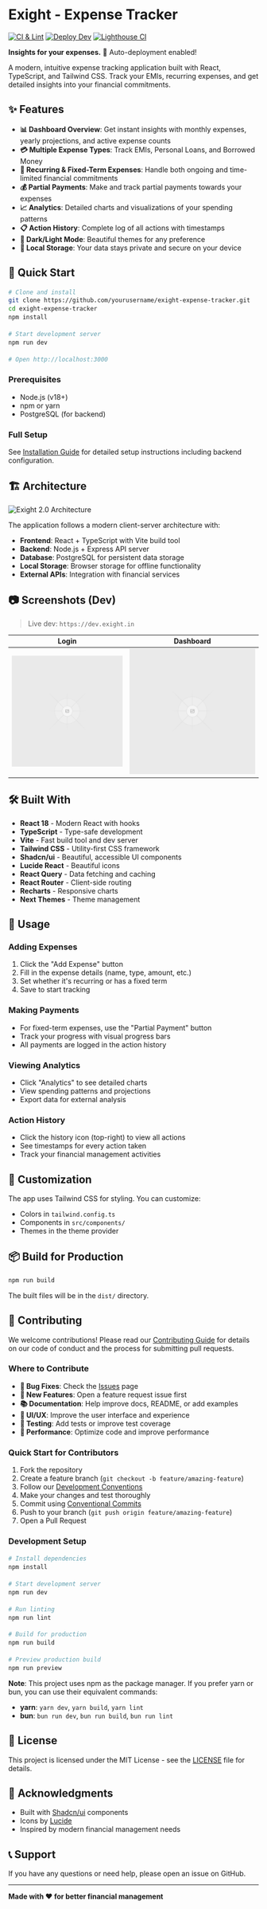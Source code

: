 # Exight - Expense Tracker

[![CI & Lint](https://img.shields.io/github/actions/workflow/status/rescuedragon/exight2.0/test.yml?branch=dev)](https://github.com/rescuedragon/exight2.0/actions)
[![Deploy Dev](https://img.shields.io/github/actions/workflow/status/rescuedragon/exight2.0/deploy-dev.yml?label=deploy-dev&branch=dev)](https://github.com/rescuedragon/exight2.0/actions)
[![Lighthouse CI](https://img.shields.io/badge/Lighthouse-CI-blue)](.github/workflows/lighthouse-ci.yml)

**Insights for your expenses.** 🚀 Auto-deployment enabled!

A modern, intuitive expense tracking application built with React, TypeScript, and Tailwind CSS. Track your EMIs, recurring expenses, and get detailed insights into your financial commitments.

## ✨ Features

- **📊 Dashboard Overview**: Get instant insights with monthly expenses, yearly projections, and active expense counts
- **💳 Multiple Expense Types**: Track EMIs, Personal Loans, and Borrowed Money
- **🔄 Recurring & Fixed-Term Expenses**: Handle both ongoing and time-limited financial commitments
- **💰 Partial Payments**: Make and track partial payments towards your expenses
- **📈 Analytics**: Detailed charts and visualizations of your spending patterns
- **📋 Action History**: Complete log of all actions with timestamps
- **🌙 Dark/Light Mode**: Beautiful themes for any preference
- **💾 Local Storage**: Your data stays private and secure on your device

## 🚀 Quick Start

```bash
# Clone and install
git clone https://github.com/yourusername/exight-expense-tracker.git
cd exight-expense-tracker
npm install

# Start development server
npm run dev

# Open http://localhost:3000
```

### Prerequisites

- Node.js (v18+)
- npm or yarn
- PostgreSQL (for backend)

### Full Setup

See [Installation Guide](docs/installation.md) for detailed setup instructions including backend configuration.

## 🏗️ Architecture

![Exight 2.0 Architecture](public/architecture-diagram.svg)

The application follows a modern client-server architecture with:

- **Frontend**: React + TypeScript with Vite build tool
- **Backend**: Node.js + Express API server
- **Database**: PostgreSQL for persistent data storage
- **Local Storage**: Browser storage for offline functionality
- **External APIs**: Integration with financial services

## 📷 Screenshots (Dev)

> Live dev: `https://dev.exight.in`

| Login                            | Dashboard                            |
| -------------------------------- | ------------------------------------ |
| ![Login](public/placeholder.svg) | ![Dashboard](public/placeholder.svg) |

## 🛠️ Built With

- **React 18** - Modern React with hooks
- **TypeScript** - Type-safe development
- **Vite** - Fast build tool and dev server
- **Tailwind CSS** - Utility-first CSS framework
- **Shadcn/ui** - Beautiful, accessible UI components
- **Lucide React** - Beautiful icons
- **React Query** - Data fetching and caching
- **React Router** - Client-side routing
- **Recharts** - Responsive charts
- **Next Themes** - Theme management

## 📱 Usage

### Adding Expenses

1. Click the "Add Expense" button
2. Fill in the expense details (name, type, amount, etc.)
3. Set whether it's recurring or has a fixed term
4. Save to start tracking

### Making Payments

- For fixed-term expenses, use the "Partial Payment" button
- Track your progress with visual progress bars
- All payments are logged in the action history

### Viewing Analytics

- Click "Analytics" to see detailed charts
- View spending patterns and projections
- Export data for external analysis

### Action History

- Click the history icon (top-right) to view all actions
- See timestamps for every action taken
- Track your financial management activities

## 🎨 Customization

The app uses Tailwind CSS for styling. You can customize:

- Colors in `tailwind.config.ts`
- Components in `src/components/`
- Themes in the theme provider

## 📦 Build for Production

```bash
npm run build
```

The built files will be in the `dist/` directory.

## 🤝 Contributing

We welcome contributions! Please read our [Contributing Guide](CONTRIBUTING.md) for details on our code of conduct and the process for submitting pull requests.

### Where to Contribute

- **🐛 Bug Fixes**: Check the [Issues](https://github.com/yourusername/exight-expense-tracker/issues) page
- **🚀 New Features**: Open a feature request issue first
- **📚 Documentation**: Help improve docs, README, or add examples
- **🎨 UI/UX**: Improve the user interface and experience
- **🧪 Testing**: Add tests or improve test coverage
- **🔧 Performance**: Optimize code and improve performance

### Quick Start for Contributors

1. Fork the repository
2. Create a feature branch (`git checkout -b feature/amazing-feature`)
3. Follow our [Development Conventions](CONVENTIONS.md)
4. Make your changes and test thoroughly
5. Commit using [Conventional Commits](https://www.conventionalcommits.org/)
6. Push to your branch (`git push origin feature/amazing-feature`)
7. Open a Pull Request

### Development Setup

```bash
# Install dependencies
npm install

# Start development server
npm run dev

# Run linting
npm run lint

# Build for production
npm run build

# Preview production build
npm run preview
```

**Note**: This project uses npm as the package manager. If you prefer yarn or bun, you can use their equivalent commands:

- **yarn**: `yarn dev`, `yarn build`, `yarn lint`
- **bun**: `bun run dev`, `bun run build`, `bun run lint`

## 📄 License

This project is licensed under the MIT License - see the [LICENSE](LICENSE) file for details.

## 🙏 Acknowledgments

- Built with [Shadcn/ui](https://ui.shadcn.com/) components
- Icons by [Lucide](https://lucide.dev/)
- Inspired by modern financial management needs

## 📞 Support

If you have any questions or need help, please open an issue on GitHub.

---

**Made with ❤️ for better financial management**
